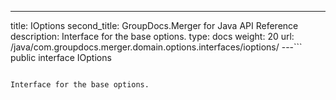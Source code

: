---
title: IOptions
second_title: GroupDocs.Merger for Java API Reference
description: Interface for the base options.
type: docs
weight: 20
url: /java/com.groupdocs.merger.domain.options.interfaces/ioptions/
---```
public interface IOptions
```

Interface for the base options.
